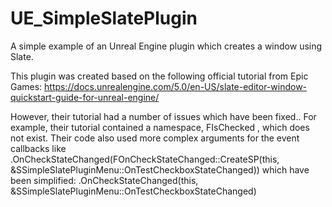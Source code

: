 # UE_SimpleSlatePlugin
A simple example of an Unreal Engine plugin which creates a window using Slate.

This plugin was created based on the following official tutorial from Epic Games:
https://docs.unrealengine.com/5.0/en-US/slate-editor-window-quickstart-guide-for-unreal-engine/

However, their tutorial had a number of issues which have been fixed.. For example, their tutorial contained a namespace, FIsChecked , which does not exist.
Their code also used more complex arguments for the event callbacks like
.OnCheckStateChanged(FOnCheckStateChanged::CreateSP(this, &SSimpleSlatePluginMenu::OnTestCheckboxStateChanged))
which have been simplified:
.OnCheckStateChanged(this, &SSimpleSlatePluginMenu::OnTestCheckboxStateChanged)
